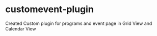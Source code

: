 # customevent-plugin
Created Custom plugin for programs and event page in Grid View and Calendar View
